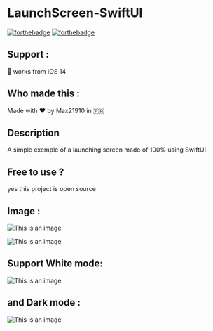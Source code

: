 # LaunchScreen-SwiftUI
[![forthebadge](https://forthebadge.com/images/badges/built-with-love.svg)](https://forthebadge.com)
[![forthebadge](https://forthebadge.com/images/badges/made-with-swift.svg)](https://forthebadge.com)

## Support :
📱 works from iOS 14 
## Who made this :
Made with ❤️ by Max21910 in 🇫🇷
## Description
A simple exemple of a launching screen made of 100% using SwiftUI 


## Free to use ?
yes this project is open source 

## Image :
![This is an image](img/Vid1.gif)

![This is an image](img/Vid2.gif)
## Support White mode: 
![This is an image](img/2.png)
## and Dark mode :
![This is an image](img/1.png)

